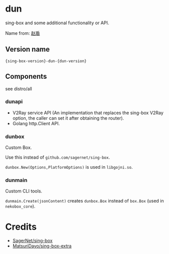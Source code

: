 # dun

sing-box and some additional functionality or API.

Name from: [赵盾](https://zh.wikipedia.org/wiki/赵盾)

## Version name

`{sing-box-version}-dun-{dun-version}`

## Components

see distro/all

### dunapi

- V2Ray service API (An implementation that replaces the sing-box V2Ray option, the caller can 
  set it after obtaining the router).
- Golang http.Client API.

### dunbox

Custom Box.

Use this instead of `github.com/sagernet/sing-box`.

`dunbox.New(Options,PlatformOptions)` is used in `libgojni.so`.

### dunmain

Custom CLI tools.

`dunmain.Create(jsonContent)` creates `dunbox.Box` instead of `box.Box` (used in `nekobox_core`).

# Credits

- [SagerNet/sing-box](https://github.com/SagerNet/sing-box)
- [MatsuriDayo/sing-box-extra](https://github.com/MatsuriDayo/sing-box-extra)